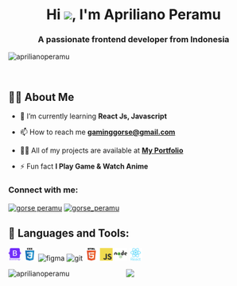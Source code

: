 <h1 align="center">Hi <img src="https://raw.githubusercontent.com/MartinHeinz/MartinHeinz/master/wave.gif" width="30px">, I'm Apriliano Peramu</h1>
<h3 align="center">A passionate frontend developer from Indonesia</h3>

<p align="left"> <img src="https://komarev.com/ghpvc/?username=aprilianoperamu&label=Profile%20views&color=0e75b6&style=flat" alt="aprilianoperamu" /> </p>

<p align="left"> <a href="https://twitter.com/" target="blank"><img src="https://img.shields.io/twitter/follow/?logo=twitter&style=for-the-badge" alt="" /></a> </p>

## 🙋‍♂️ About Me

- 🌱 I’m currently learning **React Js, Javascript**

- 📫 How to reach me **gaminggorse@gmail.com**

- 👨‍💻 All of my projects are available at **[My Portfolio](https://gorse-react-porto.netlify.app/)**

- ⚡ Fun fact **I Play Game & Watch Anime**

<h3 align="left">Connect with me:</h3>
<p align="left" width="27%">
<a href="https://fb.com/gorse peramu" target="blank"><img align="center" src="https://raw.githubusercontent.com/rahuldkjain/github-profile-readme-generator/master/src/images/icons/Social/facebook.svg" alt="gorse peramu" height="30" width="40" /></a>
<a href="https://instagram.com/gorse_peramu" target="blank"><img align="center" src="https://raw.githubusercontent.com/rahuldkjain/github-profile-readme-generator/master/src/images/icons/Social/instagram.svg" alt="gorse_peramu" height="30" width="40" /></a>
</p>


## 🚀 Languages and Tools:

<p align="left"> 
<img src="https://raw.githubusercontent.com/devicons/devicon/master/icons/bootstrap/bootstrap-plain-wordmark.svg" alt="bootstrap" width="26px"/> 
<img src="https://raw.githubusercontent.com/devicons/devicon/master/icons/css3/css3-original-wordmark.svg" alt="css3" width="26px"/>
<img src="https://www.vectorlogo.zone/logos/figma/figma-icon.svg" alt="figma" width="26px"/>
<img src="https://www.vectorlogo.zone/logos/git-scm/git-scm-icon.svg" alt="git" width="26px"/>
<img src="https://raw.githubusercontent.com/devicons/devicon/master/icons/html5/html5-original-wordmark.svg" alt="html5" width="26px"/>
<img src="https://raw.githubusercontent.com/devicons/devicon/master/icons/javascript/javascript-original.svg" alt="javascript" width="26px"/>
<img src="https://raw.githubusercontent.com/devicons/devicon/master/icons/nodejs/nodejs-original-wordmark.svg" alt="nodejs" width="26px"/>
<img src="https://raw.githubusercontent.com/devicons/devicon/master/icons/react/react-original-wordmark.svg" alt="react" width="26px"/>
</p>

<p><img align="left" width="47%" src="https://github-readme-stats.vercel.app/api/top-langs?username=aprilianoperamu&show_icons=true&locale=en&layout=compact&theme=tokyonight" alt="aprilianoperamu" /></p>

<img align="left" width="47%" src="https://github-readme-stats.vercel.app/api?username=AprilianoPeramu&show_icons=true&theme=tokyonight"/>


<br/>
<br/>

<br/>
<br/>
